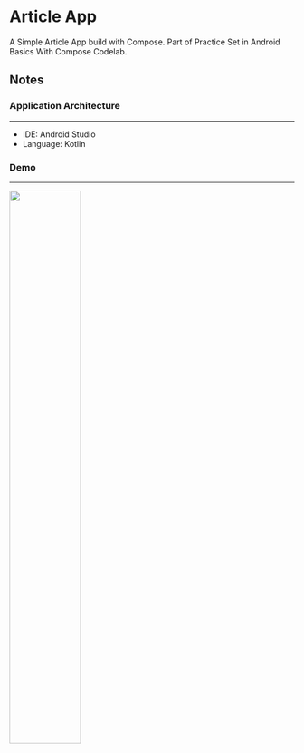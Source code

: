 # Article App

A Simple Article App build with Compose. Part of Practice Set in Android Basics With Compose Codelab.

## Notes

### Application Architecture
---
- IDE: Android Studio
- Language: Kotlin

### Demo
---
<img src="https://github.com/zask45/android-basic-compose-article/assets/117462539/f6bed2b5-e682-4f22-82f1-3acc52565760" width="50%">



